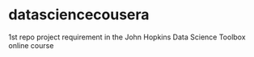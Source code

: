 # datasciencecousera
1st repo project requirement in the John Hopkins Data Science Toolbox online course
